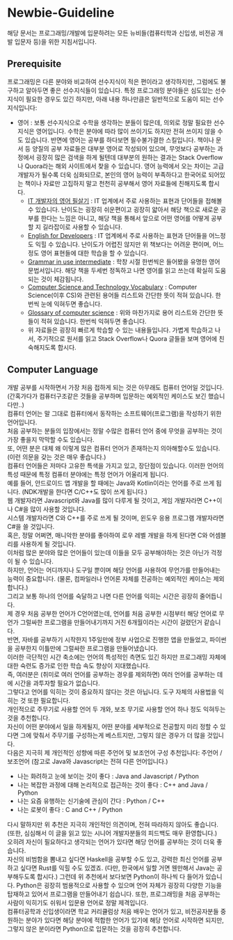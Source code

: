 # Newbie-Guideline

해당 문서는 프로그래밍/개발에 입문하려는 모든 뉴비들(컴퓨터학과 신입생, 비전공 개발 입문자 등)을 위한 지침서입니다.

## Prerequisite

프로그래밍은 다른 분야와 비교하여 선수지식이 적은 편이라고 생각하지만, 그럼에도 불구하고 알아두면 좋은 선수지식들이 있습니다. 
특정 프로그래밍 분야들은 심도있는 선수지식이 필요한 경우도 있긴 하지만, 아래 내용 하나만큼은 일반적으로 도움이 되는 선수지식입니다:
* 영어 : 보통 선수지식으로 수학을 생각하는 분들이 많은데, 의외로 정말 필요한 선수지식은 영어입니다. 수학은 분야에 따라 많이 쓰이기도 하지만 전혀 쓰이지 않을 수도 있습니다. 반면에 영어는 공부를 하다보면 필수불가결한 스킬입니다. 책이나 문서 등 양질의 공부 자료들은 대부분 영어로 작성되어 있으며, 무엇보다 공부하는 과정에서 굉장히 많은 검색을 하게 될텐데 대부분의 원하는 결과는 Stack Overflow나 Quora라는 해외 사이트에서 찾을 수 있습니다. 영어 능력에서 오는 차이는 고급 개발자가 될수록 더욱 심화되므로, 본인의 영어 능력이 부족하다고 한국어로 되어있는 책이나 자료만 고집하지 말고 천천히 공부해서 영어 자료들에 친해지도록 합시다.
  * [IT 개발자의 영어 필살기](http://www.yes24.com/Product/Goods/85385648) : IT 업계에서 주로 사용하는 표현과 단어들을 접해볼 수 있습니다. 난이도는 굉장히 쉬운편이고 굉장히 얇아서 해당 책으로 새로운 공부를 한다는 느낌은 아니고, 해당 책을 통해서 앞으로 어떤 영어를 어떻게 공부할 지 길라잡이로 사용할 수 있습니다.
  * [English for Developers](http://www.yes24.com/Product/Goods/19992192) : IT 업계에서 주로 사용하는 표현과 단어들을 어느정도 익힐 수 있습니다. 난이도가 어렵진 않지만 위 책보다는 어려운 편이며, 어느정도 영어 표현들에 대한 학습을 할 수 있습니다.
  * [Grammar in use intermediate](http://www.yes24.com/Product/Goods/61953545) : 학창 시절 한번씩은 들어봤을 유명한 영어 문법서입니다. 해당 책을 두세번 정독하고 나면 영어를 읽고 쓰는데 확실히 도움되는 것이 체감됩니다.
  * [Computer Science and Technology Vocabulary](https://www.vocabulary.com/lists/1508153) : Computer Science(이후 CS)와 관련된 용어들 리스트와 간단한 뜻이 적혀 있습니다. 한번씩 눈에 익혀두면 좋습니다.
  * [Glossary of computer science](https://en.wikipedia.org/wiki/Glossary_of_computer_science) : 위와 마찬가지로 용어 리스트와 간단한 뜻들이 적혀 있습니다. 한번씩 익혀두면 좋습니다.
  * 위 자료들은 굉장히 빠르게 학습할 수 있는 내용들입니다. 가볍게 학습하고 나서, 주기적으로 원서를 읽고 Stack Overflow나 Quora 글들을 보며 영어에 친숙해지도록 합시다.

## Computer Language

개발 공부를 시작하면서 가장 처음 접하게 되는 것은 아무래도 컴퓨터 언어일 것입니다. (간혹가다가 컴퓨터구조같은 것들을 공부하며 입문하는 예외적인 케이스도 보긴 했습니다만..)  
컴퓨터 언어는 말 그대로 컴퓨터에서 동작하는 소프트웨어(프로그램)을 작성하기 위한 언어입니다.  
처음 공부하는 분들의 입장에서는 정말 수많은 컴퓨터 언어 중에 무엇을 공부하는 것이 가장 좋을지 막막할 수도 있습니다.  
또, 어떤 분은 대체 왜 이렇게 많은 컴퓨터 언어가 존재하는지 의아해할수도 있습니다. (이런 의문을 갖는 것은 매우 좋습니다.)  
컴퓨터 언어들은 저마다 고유한 특색을 가지고 있고, 장단점이 있습니다. 이러한 언어의 특성 때문에 특정 컴퓨터 분야에는 특정 언어가 어울리게 됩니다.  
예를 들어, 안드로이드 앱 개발을 할 때에는 Java와 Kotlin이라는 언어를 주로 쓰게 됩니다. (NDK개발을 한다면 C/C++도 많이 쓰게 됩니다.)  
웹 개발자라면 Javascript와 Java를 많이 다루게 될 것이고, 게임 개발자라면 C++이나 C#을 많이 사용할 것입니다.  
시스템 개발자라면 C와 C++를 주로 쓰게 될 것이며, 윈도우 응용 프로그램 개발자라면 C#을 쓸 것입니다.  
혹은, 정말 어쩌면, 매니악한 분야를 좋아하여 로우 레벨 개발을 하게 된다면 C와 어셈블리를 사용하게 될 것입니다.  
이처럼 많은 분야와 많은 언어들이 있는데 이들을 모두 공부해야하는 것은 아닌가 걱정이 될 수 있습니다.  
하지만, 언어는 어디까지나 도구일 뿐이며 해당 언어를 사용하여 무언가를 만들어내는 능력이 중요합니다. (물론, 컴파일러나 언어론 자체를 전공하는 예외적인 케이스는 제외합니다.)  
그리고 보통 하나의 언어를 숙달하고 나면 다른 언어를 익히는 시간은 굉장히 줄어듭니다.  
제 경우 처음 공부한 언어가 C언어였는데, 언어를 처음 공부한 시점부터 해당 언어로 무언가 그럴싸한 프로그램을 만들어내기까지 거진 6개월이라는 시간이 걸렸던거 같습니다.  
반면, 자바를 공부하기 시작한지 1주일만에 정부 사업으로 진행한 앱을 만들었고, 파이썬을 공부한지 이틀만에 그럴싸한 프로그램을 만들어냈습니다.  
이러한 극단적인 시간 축소에는 언어의 특성적인 측면도 있긴 하지만 프로그래밍 자체에 대한 숙련도 증가로 인한 학습 속도 향상이 지대했습니다.  
즉, 여러분은 (취미로 여러 언어를 공부하는 경우를 제외하면) 여러 언어를 공부하는 데에 시간을 과투자할 필요가 없습니다.  
그렇다고 언어를 익히는 것이 중요하지 않다는 것은 아닙니다. 도구 자체의 사용법을 익히는 것 또한 필요합니다.  
개인적으로 주무기로 사용할 언어 두 개와, 보조 무기로 사용할 언어 하나 정도 익혀두는 것을 추천합니다.  
자신이 어떤 분야에서 일을 하게될지, 어떤 분야를 세부적으로 전공할지 미리 정할 수 있다면 그에 맞춰서 주무기를 구성하는게 베스트지만, 그렇지 않은 경우가 더 많을 것입니다.  
다음은 지극히 제 개인적인 성향에 따른 주언어 및 보조언어 구성 추천입니다: 주언어 / 보조언어 (참고로 Java와 Javascript는 전혀 다른 언어입니다.)  
* 나는 화려하고 눈에 보이는 것이 좋다 : Java and Javascript / Python
* 나는 복잡한 과정에 대해 논리적으로 접근하는 것이 좋다 : C++ and Java / Python
* 나는 요즘 유행하는 신기술에 관심이 간다 : Python / C++
* 나는 로봇이 좋다 : C and C++ / Python

다시 말하지만 위 추천은 지극히 개인적인 의견이며, 전혀 따라하지 않아도 좋습니다. (또한, 심심해서 이 글을 읽고 있는 시니어 개발자분들의 피드백도 매우 환영합니다.)  
오히려 자신이 필요하다고 생각되는 언어가 있다면 해당 언어를 공부하는 것이 더욱 좋습니다.  
자신의 비범함을 뽐내고 싶다면 Haskell을 공부할 수도 있고, 강력한 최신 언어를 공부하고 싶다면 Rust를 익힐 수도 있겠죠. (다만, 한국에서 일할 거면 웬만해서 Java는 공부해두도록 합시다.)
그런데 위 추천에서 보다보면 Python이 하나씩 다 들어가 있습니다. Python은 굉장히 범용적으로 사용할 수 있으며 언어 자체가 굉장히 다양한 기능을 탑재하고 있어서 프로그램을 만들어내기 쉽습니다. 또한, 프로그래밍을 처음 공부하는 사람이 익히기도 쉬워서 입문용 언어로 정말 제격입니다.  
컴퓨터공학과 신입생이라면 학교 커리큘럼상 처음 배우는 언어가 있고, 비전공자분들 중 원하는 분야가 있다면 해당 분야에 적합한 언어가 있기에 해당 언어로 시작하면 되지만, 그렇지 않은 분이라면 Python으로 입문하는 것을 굉장히 추천합니다.
